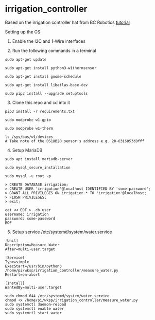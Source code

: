 # irrigation_controller
Based on the irrigation controller hat from BC Robotics
[tutorial](https://bc-robotics.com/tutorials/raspberry-pi-irrigation-control-part-1-2/)

Setting up the OS

1) Enable the I2C and 1-Wire interfaces

2) Run the following commands in a terminal
```
sudo apt-get update

sudo apt-get install python3-w1thermsensor

sudo apt-get install gnome-schedule

sudo apt-get install libatlas-base-dev

sudo pip3 install --upgrade setuptools
```

3) Clone this repo and cd into it
```
pip3 install -r requirements.txt

sudo modprobe w1-gpio

sudo modprobe w1-therm

ls /sys/bus/w1/devices
# Take note of the DS18B20 sensor's address e.g. 28-0316853d8fff
```

4) Setup MariaDB
```
sudo apt install mariadb-server

sudo mysql_secure_installation

sudo mysql -u root -p

> CREATE DATABASE irrigation;
> CREATE USER 'irrigation'@localhost IDENTIFIED BY 'some-password';
> GRANT ALL PRIVILEGES ON irrigation.* TO 'irrigation'@localhost;
> FLUSH PRIVILEGES;
> exit;

cat << EOF > .db_user
username: irrigation
password: some-password
EOF
```

5) Setup service
/etc/systemd/system/water.service
```
[Unit]
Description=Measure Water
After=multi-user.target
 
[Service]
Type=simple
ExecStart=/usr/bin/python3 /home/pi/wksp/irrigation_controller/measure_water.py
Restart=on-abort
 
[Install]
WantedBy=multi-user.target
```

```
sudo chmod 644 /etc/systemd/system/water.service
chmod +x /home/pi/wksp/irrigation_controller/measure_water.py
sudo systemctl daemon-reload
sudo systemctl enable water
sudo systemctl start water
```
